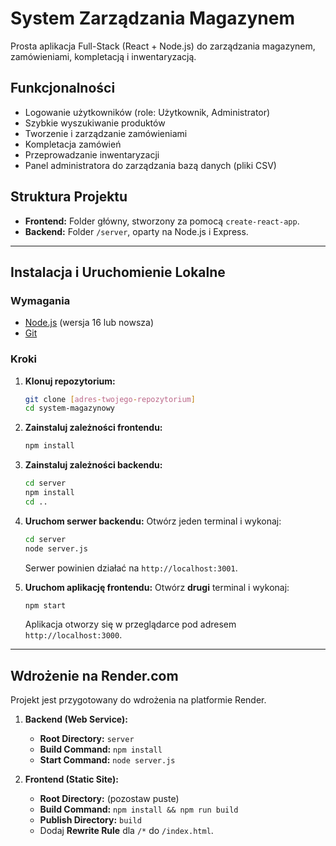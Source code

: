 # System Zarządzania Magazynem

Prosta aplikacja Full-Stack (React + Node.js) do zarządzania magazynem, zamówieniami, kompletacją i inwentaryzacją.

## Funkcjonalności

-   Logowanie użytkowników (role: Użytkownik, Administrator)
-   Szybkie wyszukiwanie produktów
-   Tworzenie i zarządzanie zamówieniami
-   Kompletacja zamówień
-   Przeprowadzanie inwentaryzacji
-   Panel administratora do zarządzania bazą danych (pliki CSV)

## Struktura Projektu

-   **Frontend:** Folder główny, stworzony za pomocą `create-react-app`.
-   **Backend:** Folder `/server`, oparty na Node.js i Express.

---

## Instalacja i Uruchomienie Lokalne

### Wymagania

-   [Node.js](https://nodejs.org/) (wersja 16 lub nowsza)
-   [Git](https://git-scm.com/)

### Kroki

1.  **Klonuj repozytorium:**
    ```bash
    git clone [adres-twojego-repozytorium]
    cd system-magazynowy
    ```

2.  **Zainstaluj zależności frontendu:**
    ```bash
    npm install
    ```

3.  **Zainstaluj zależności backendu:**
    ```bash
    cd server
    npm install
    cd ..
    ```

4.  **Uruchom serwer backendu:**
    Otwórz jeden terminal i wykonaj:
    ```bash
    cd server
    node server.js
    ```
    Serwer powinien działać na `http://localhost:3001`.

5.  **Uruchom aplikację frontendu:**
    Otwórz **drugi** terminal i wykonaj:
    ```bash
    npm start
    ```
    Aplikacja otworzy się w przeglądarce pod adresem `http://localhost:3000`.

---

## Wdrożenie na Render.com

Projekt jest przygotowany do wdrożenia na platformie Render.

1.  **Backend (Web Service):**
    -   **Root Directory:** `server`
    -   **Build Command:** `npm install`
    -   **Start Command:** `node server.js`

2.  **Frontend (Static Site):**
    -   **Root Directory:** (pozostaw puste)
    -   **Build Command:** `npm install && npm run build`
    -   **Publish Directory:** `build`
    -   Dodaj **Rewrite Rule** dla `/*` do `/index.html`.
